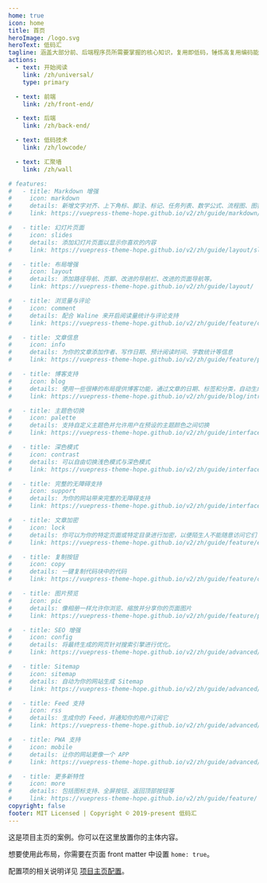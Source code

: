 ```yaml
---
home: true
icon: home
title: 首页
heroImage: /logo.svg
heroText: 低码汇
tagline: 涵盖大部分前、后端程序员所需要掌握的核心知识，复用即低码，锤炼高复用编码能力。
actions:
  - text: 开始阅读
    link: /zh/universal/
    type: primary

  - text: 前端
    link: /zh/front-end/

  - text: 后端
    link: /zh/back-end/

  - text: 低码技术
    link: /zh/lowcode/

  - text: 汇聚墙
    link: /zh/wall

# features:
#   - title: Markdown 增强
#     icon: markdown
#     details: 新增文字对齐、上下角标、脚注、标记、任务列表、数学公式、流程图、图表与幻灯片支持
#     link: https://vuepress-theme-hope.github.io/v2/zh/guide/markdown/

#   - title: 幻灯片页面
#     icon: slides
#     details: 添加幻灯片页面以显示你喜欢的内容
#     link: https://vuepress-theme-hope.github.io/v2/zh/guide/layout/slides

#   - title: 布局增强
#     icon: layout
#     details: 添加路径导航、页脚、改进的导航栏、改进的页面导航等。
#     link: https://vuepress-theme-hope.github.io/v2/zh/guide/layout/

#   - title: 浏览量与评论
#     icon: comment
#     details: 配合 Waline 来开启阅读量统计与评论支持
#     link: https://vuepress-theme-hope.github.io/v2/zh/guide/feature/comment.html

#   - title: 文章信息
#     icon: info
#     details: 为你的文章添加作者、写作日期、预计阅读时间、字数统计等信息
#     link: https://vuepress-theme-hope.github.io/v2/zh/guide/feature/page-info.html

#   - title: 博客支持
#     icon: blog
#     details: 使用一些很棒的布局提供博客功能，通过文章的日期、标签和分类，自动生成文章、分类、标签与时间轴列表
#     link: https://vuepress-theme-hope.github.io/v2/zh/guide/blog/intro.html

#   - title: 主题色切换
#     icon: palette
#     details: 支持自定义主题色并允许用户在预设的主题颜色之间切换
#     link: https://vuepress-theme-hope.github.io/v2/zh/guide/interface/theme-color.html

#   - title: 深色模式
#     icon: contrast
#     details: 可以自由切换浅色模式与深色模式
#     link: https://vuepress-theme-hope.github.io/v2/zh/guide/interface/darkmode.html

#   - title: 完整的无障碍支持
#     icon: support
#     details: 为你的网站带来完整的无障碍支持
#     link: https://vuepress-theme-hope.github.io/v2/zh/guide/interface/accessibility.html

#   - title: 文章加密
#     icon: lock
#     details: 你可以为你的特定页面或特定目录进行加密，以便陌生人不能随意访问它们
#     link: https://vuepress-theme-hope.github.io/v2/zh/guide/feature/encrypt.html

#   - title: 复制按钮
#     icon: copy
#     details: 一键复制代码块中的代码
#     link: https://vuepress-theme-hope.github.io/v2/zh/guide/feature/copy-code.html

#   - title: 图片预览
#     icon: pic
#     details: 像相册一样允许你浏览、缩放并分享你的页面图片
#     link: https://vuepress-theme-hope.github.io/v2/zh/guide/feature/photo-swipe.html

#   - title: SEO 增强
#     icon: config
#     details: 将最终生成的网页针对搜索引擎进行优化。
#     link: https://vuepress-theme-hope.github.io/v2/zh/guide/advanced/seo.html

#   - title: Sitemap
#     icon: sitemap
#     details: 自动为你的网站生成 Sitemap
#     link: https://vuepress-theme-hope.github.io/v2/zh/guide/advanced/sitemap.html

#   - title: Feed 支持
#     icon: rss
#     details: 生成你的 Feed，并通知你的用户订阅它
#     link: https://vuepress-theme-hope.github.io/v2/zh/guide/advanced/feed.html

#   - title: PWA 支持
#     icon: mobile
#     details: 让你的网站更像一个 APP
#     link: https://vuepress-theme-hope.github.io/v2/zh/guide/advanced/pwa.html

#   - title: 更多新特性
#     icon: more
#     details: 包括图标支持、全屏按钮、返回顶部按钮等
#     link: https://vuepress-theme-hope.github.io/v2/zh/guide/feature/
copyright: false
footer: MIT Licensed | Copyright © 2019-present 低码汇
---
```



这是项目主页的案例。你可以在这里放置你的主体内容。

想要使用此布局，你需要在页面 front matter 中设置 `home: true`。

配置项的相关说明详见 [项目主页配置](https://vuepress-theme-hope.github.io/v2/zh/guide/layout/home/)。
